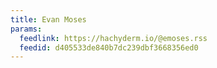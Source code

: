 ```yaml
---
title: Evan Moses
params:
  feedlink: https://hachyderm.io/@emoses.rss
  feedid: d405533de840b7dc239dbf3668356ed0
---
```

